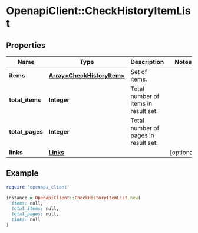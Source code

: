 # OpenapiClient::CheckHistoryItemList

## Properties

| Name | Type | Description | Notes |
| ---- | ---- | ----------- | ----- |
| **items** | [**Array&lt;CheckHistoryItem&gt;**](CheckHistoryItem.md) | Set of items. |  |
| **total_items** | **Integer** | Total number of items in result set. |  |
| **total_pages** | **Integer** | Total number of pages in result set. |  |
| **links** | [**Links**](Links.md) |  | [optional] |

## Example

```ruby
require 'openapi_client'

instance = OpenapiClient::CheckHistoryItemList.new(
  items: null,
  total_items: null,
  total_pages: null,
  links: null
)
```

